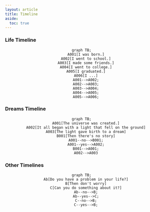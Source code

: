```yaml
---
layout: article
title: Timeline
aside:
  toc: true
---
```


### Life Timeline

<div align="center" markdown="1">

```mermaid
graph TB;
    A001[I was born.]
    A002[I went to school.]
    A003[I made some friends.]
    A004[I went to college.]
    A005[I graduated.]
    A006[I ...]
    A001-->A002;
    A002-->A003;
    A003-->A004;
    A004-->A005;
    A005-->A006;
```
</div>

### Dreams Timeline

<div align="center" markdown="1">

```mermaid
graph TB;
    A001[The universe was created.]
    A002[It all began with a light that fell on the ground]
    A003[The light gave birth to a dream]
    B001[Then there's no story]
    A001--no-->B001;
    A001--yes-->A002;
    B001-->A001;
    A002-->A003
```
</div>

### Other Timelines

<div align="center" markdown="1">

```mermaid
graph TB;
    Ab[Do you have a problem in your life?]
    B[Then don't worry]
    C[Can you do something about it?]
    Ab--no-->B;
    Ab--yes-->C;
    C--no-->B;
    C--yes-->B;
```
</div>
